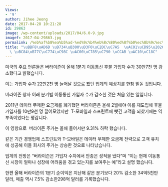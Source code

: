 ```yaml
---
Views:
- '9'
author: Jihee Jeong
date: 2017-04-28 10:21:28
id: 29863
image: /wp-content/uploads/2017/04/6.0-9.jpg
imagef: 2017-04-29863.jpg
permalink: /%eb%af%b8%ea%b5%ad-%ed%9c%b4%eb%8c%80%ed%8f%b0%ec%8b%9c%ec%9e%a5-%ea%b0%81%ec%b6%95%ec%84%a0%eb%91%90-%eb%b2%84%eb%9d%bc%ec%9d%b4%ec%a6%8c-%ea%b0%80%ec%9e%85%ec%9e%90-%ec%b2%ab-%ea%b0%90/
title: "\uBBF8\uAD6D \uD734\uB300\uD3F0\uC2DC\uC7A5  \uAC01\uCD95\u2026\uC120\uB450\
  \ \uBC84\uB77C\uC774\uC98C \uAC00\uC785\uC790 \uCCAB \uAC10\uC18C"
---
```


미국의 주요 언론들은 버라이즌이 올해 1분기 이동통신 후불 가입자 수가 30만7천 명 감소했다고 밝혔습니다.

이는 가입자 수가 22만2천 명 늘어날 것으로 봤던 업계의 예상치를 한참 밑돋 것입니다.

버라이즌 창사 이래 분기별 이동통신 가입자 수가 감소한 것은 처음 있는 일입니다.

2011년 데이터 무제한 요금제를 폐기했던 버라이즌은 올해 2월에야 이를 재도입해 후불 가입자를 10만9천 명 끌어모았지만  T-모바일과 스프린트에 뺏긴 고객을 되찾기에는 역부족이었다는 평갑니다.

이 영향으로  버라이즌 주가는 올해 들어서만 9.31% 하락 했습니다.

같은 기간 경쟁업체 스프린트와 T-모바일은 데이터 무제한 요금제 전략으로 고객 유치에 성공해 이들 회사의 주가는 상승한 것으로 나타났습니다.

업계의 전망은 &#8220;버라이즌은 가입자 수치에서 안종은 성적을 냈다&#8221;며 &#8220;이는 현재 이동통신 시장이 얼마나 성장에 어려움을 겪고 있는지를 보여주는 예&#8221;라고 설명 했습니다.

한편 올해 버라이즌의 1분기 순이익은 지난해 같은 분기보다 20% 감소한 34억5천만 달러, 매출 역시 7.5% 감소한298억 달러를 기록했습니다.
  
&nbsp;